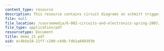 ```yaml
---
content_type: resource
description: This resource contains circuit diagrams on schmitt trigger.
file: null
file_location: /coursemedia/6-002-circuits-and-electronics-spring-2007/ec4b5e1821ffc200c6dbfdb1a040393b_demo_21.pdf
file_type: application/pdf
resourcetype: Document
title: demo_21.pdf
uid: ec4b5e18-21ff-c200-c6db-fdb1a040393b
---
```

